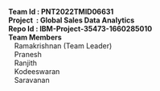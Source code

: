 <b>Team Id&nbsp;:&nbsp;PNT2022TMID06631</b><br/>
<b>Project&nbsp;&nbsp;:&nbsp;Global Sales Data Analytics</b><br/>
<b>Repo Id&nbsp;:&nbsp;IBM-Project-35473-1660285010</b><br/>
<b>Team Members</b><br/>
&nbsp;&nbsp;&nbsp;Ramakrishnan (Team Leader)<br/>
&nbsp;&nbsp;&nbsp;Pranesh<br/>
&nbsp;&nbsp;&nbsp;Ranjith<br/>
&nbsp;&nbsp;&nbsp;Kodeeswaran<br/>
&nbsp;&nbsp;&nbsp;Saravanan<br/>
